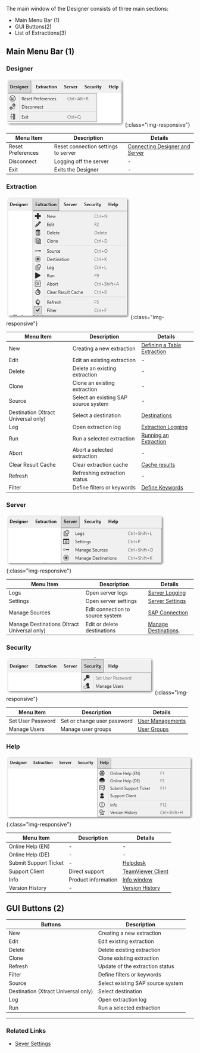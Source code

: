 
The main window of the Designer consists of three main sections:
- Main Menu Bar (1)
- GUI Buttons(2)
- List of Extractions(3)

## Main Menu Bar (1)

### Designer

![menueleiste_designer](/img/content/xu/menueleiste_designer.png){:class="img-responsive"}

Menu Item |Description | Details
------------ | ------------ | -------------
Reset Preferences  | Reset connection settings to server | [Connecting Designer and Server](../getting-started/connect-designer-with-server)
Disconnect | Logging off the server | -
Exit | Exits the Designer | -

### Extraction

![menueleiste_extraction](/img/content/xu/menueleiste_extraction.png){:class="img-responsive"}

Menu Item | Description | Details
------------ | ------------ | -------------
New  | Creating a new extraction | [Defining a Table Extraction](../getting-started/define-a-table-extraction)
Edit | Edit an existing extraction | -
Delete | Delete an existing extraction | -
Clone | Clone an existing extraction | -
Source | Select an existing SAP source system | -
Destination (Xtract Universal only)| Select a destination | [Destinations](https://help.theobald-software.com/en/xtract-universal/xu-destinations/index)
Log | Open extraction log | [Extraction Logging](../logging/extraction-logging)
Run  | Run a selected extraction | [Running an Extraction](../getting-started/run-an-extraction)
Abort | Abort a selected extraction | -
Clear Result Cache | Clear extraction cache | [Cache results](../getting-started/general-settings#misc-tab)
Refresh | Refreshing extraction status | -
Filter | Define filters or keywords |  [Define Keywords](../getting-started/general-settings#misc-tab)

### Server

![menueleiste_server](/img/content/xu/menueleiste_server.png){:class="img-responsive"}

Menu Item | Description | Details
------------ | ------------ | -------------
Logs  | Open server logs | [Server Logging](../logging/server-logging)
Settings | Open server settings | [Server Settings](../server/server-settings)
Manage Sources | Edit connection to source system | [SAP Connection](../introduction/sap-connection)
Manage Destinations (Xtract Universal only) | Edit or delete destinations | [Manage Destinations](https://help.theobald-software.com/en/xtract-universal/xu-destinations/managing-destinations).

### Security

![menueleiste_security](/img/content/xu/menueleiste_security.png){:class="img-responsive"}

Menu Item | Description  | Details
------------ | ------------ | -------------
Set User Password  | Set or change user password  | [User Managements](../security/user-management#user)
Manage Users | Manage user groups | [User Groups](../security/user-management#user-groups)

### Help

![menueleiste_help](/img/content/xu/menueleiste_help.png){:class="img-responsive"}

Menu Item | Description | Details
------------ | ------------ | -------------
Online Help (EN) | <!-----> - <!-----> | <!-----> - <!-----> 
Online Help (DE) | - | -
Submit Support Ticket | - | [Helpdesk](https://support.theobald-software.com/helpdesk/User/Register)
Support Client | Direct support | [TeamViewer Client](https://get.teamviewer.com/theobaldsoftware)
Info | Product information | [Info window](../introduction/license#about-xtract-universal---info-window)
Version History | - | [Version History](https://kb.theobald-software.com/version-history)

## GUI Buttons (2)

Buttons | Description 
------------ | ------------ 
New | Creating a new extraction 
Edit |  Edit existing extraction |
Delete |  Delete existing extraction  |
Clone |  Clone existing extraction  |
Refresh | Update of the extraction status  |
Filter |  Define filters or keywords |
Source|  Select existing SAP source system  |
Destination (Xtract Universal only) | Select destination  |
Log | Open extraction log  |
Run  | Run a selected extraction  | 

*****
### Related Links
- [Sever Settings](../server)



